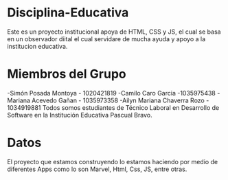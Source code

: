 # Disciplina-Educativa
Este es un proyecto institucional apoya de HTML, CSS y JS, el cual se basa en un observador diital el cual servidare de mucha ayuda y apoyo a la institucion educativa.

# Miembros del Grupo
-Simón Posada Montoya - 1020421819
-Camilo Caro Garcia -1035975438
-Mariana Acevedo Gañan - 1035973358
-Ailyn Mariana Chaverra Rozo - 1034919881
Todos somos estudiantes de Técnico Laboral en Desarrollo de Software en la Institución Educativa Pascual Bravo.

# Datos
El proyecto que estamos construyendo lo estamos haciendo por medio de diferentes Apps como lo son Marvel, Html, Css, JS, entre otras.
